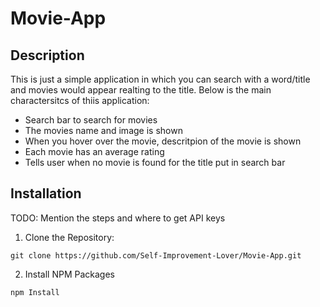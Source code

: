 # Movie-App
## Description 
This is just a simple application in which you can search with a word/title and movies would appear realting to the title. Below is the main charactersitcs of thiis application:

* Search bar to search for movies
* The movies name and image is shown
* When you hover over the movie, descritpion of the movie is shown
* Each movie has an average rating 
* Tells user when no movie is found for the title put in search bar

## Installation 

TODO: Mention the steps and where to get API keys 

1. Clone the Repository:
 ```
git clone https://github.com/Self-Improvement-Lover/Movie-App.git
 ```

2. Install NPM Packages
```
npm Install 
```
